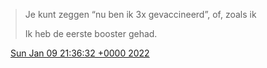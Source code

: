 > Je kunt zeggen “nu ben ik 3x gevaccineerd”, of, zoals ik  
>   
> Ik heb de eerste booster gehad\.

<img src="../../media/tweet.ico" width="12" /> [Sun Jan 09 21:36:32 +0000 2022](https://twitter.com/DromerDenker/status/1480292430981251075)